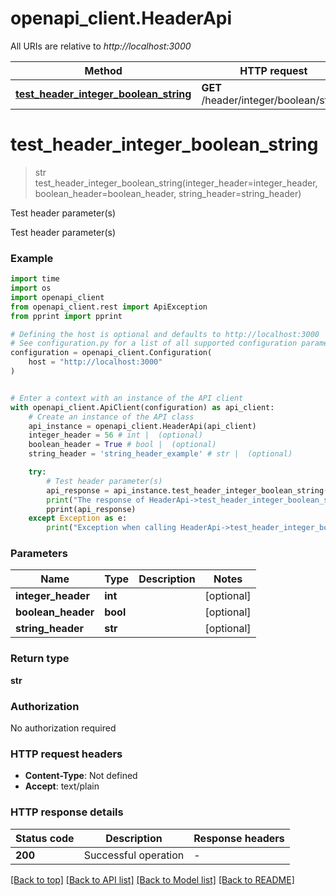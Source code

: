 # openapi_client.HeaderApi

All URIs are relative to *http://localhost:3000*

Method | HTTP request | Description
------------- | ------------- | -------------
[**test_header_integer_boolean_string**](HeaderApi.md#test_header_integer_boolean_string) | **GET** /header/integer/boolean/string | Test header parameter(s)


# **test_header_integer_boolean_string**
> str test_header_integer_boolean_string(integer_header=integer_header, boolean_header=boolean_header, string_header=string_header)

Test header parameter(s)

Test header parameter(s)

### Example

```python
import time
import os
import openapi_client
from openapi_client.rest import ApiException
from pprint import pprint

# Defining the host is optional and defaults to http://localhost:3000
# See configuration.py for a list of all supported configuration parameters.
configuration = openapi_client.Configuration(
    host = "http://localhost:3000"
)


# Enter a context with an instance of the API client
with openapi_client.ApiClient(configuration) as api_client:
    # Create an instance of the API class
    api_instance = openapi_client.HeaderApi(api_client)
    integer_header = 56 # int |  (optional)
    boolean_header = True # bool |  (optional)
    string_header = 'string_header_example' # str |  (optional)

    try:
        # Test header parameter(s)
        api_response = api_instance.test_header_integer_boolean_string(integer_header=integer_header, boolean_header=boolean_header, string_header=string_header)
        print("The response of HeaderApi->test_header_integer_boolean_string:\n")
        pprint(api_response)
    except Exception as e:
        print("Exception when calling HeaderApi->test_header_integer_boolean_string: %s\n" % e)
```


### Parameters

Name | Type | Description  | Notes
------------- | ------------- | ------------- | -------------
 **integer_header** | **int**|  | [optional] 
 **boolean_header** | **bool**|  | [optional] 
 **string_header** | **str**|  | [optional] 

### Return type

**str**

### Authorization

No authorization required

### HTTP request headers

 - **Content-Type**: Not defined
 - **Accept**: text/plain

### HTTP response details
| Status code | Description | Response headers |
|-------------|-------------|------------------|
**200** | Successful operation |  -  |

[[Back to top]](#) [[Back to API list]](../README.md#documentation-for-api-endpoints) [[Back to Model list]](../README.md#documentation-for-models) [[Back to README]](../README.md)

